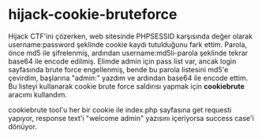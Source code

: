 # hijack-cookie-bruteforce
Hijack CTF'ini çözerken, web sitesinde PHPSESSID karşısında değer olarak username:password şeklinde cookie kaydı tutulduğunu fark ettim. Parola, önce md5 ile şifrelenmiş, ardından username:md5li-parola şeklinde tekrar base64 ile encode edilmiş. Elimde admin için pass list var, ancak login sayfasında brute force engellenmiş, bende bu parola listesini md5'e çevirdim, başlarına "admin:" yazdım ve ardından base64 ile encode ettim. 
Bu listeyi kullanarak cookie brute force saldırısı yapmak için **cookiebrute** aracımı kullandım.

cookiebrute tool'u her bir cookie ile index.php sayfasına get requesti yapıyor, response text'i "welcome admin" yazısını içeriyorsa success case'i dönüyor.

